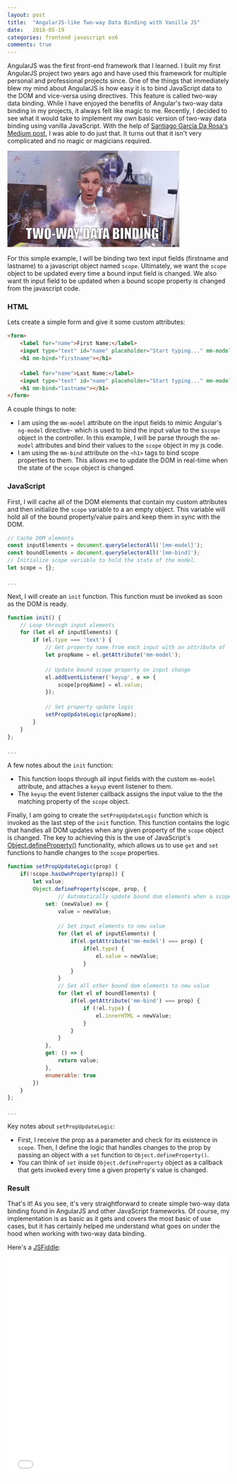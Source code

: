 ```yaml
---
layout: post
title:  "AngularJS-like Two-way Data Binding with Vanilla JS"
date:   2018-05-19
categories: frontend javascript es6
comments: true
---
```


AngularJS was the first front-end framework that I learned. I built my first AngularJS project two years ago and have used this framework for multiple personal and professional projects since. One of the things that immediately blew my mind about AngularJS is how easy it is to bind JavaScript data to the DOM and vice-versa using directives. This feature is called two-way data binding. While I have enjoyed the benefits of Angular's two-way data binding in my projects, it always felt like magic to me. Recently, I decided to see what it would take to implement my own basic version of two-way data binding using vanilla JavaScript. With the help of [Santiago García Da Rosa's Medium post](https://medium.com/frontend-fun/js-vanilla-two-way-binding-5a29bc86c787), I was able to do just that. It turns out that it isn't very complicated and no magic or magicians required.

![Two-Way Data Binding - Mind Blown](/assets/images/two-way-binding.gif "Two-Way Data Binding - Mind Blown")

For this simple example, I will be binding two text input fields (firstname and lastname) to a javascript object named `scope`. Ultimately, we want the `scope` object to be updated every time a bound input field is changed. We also want th input field to be updated when a bound scope property is changed from the javascript code.

### HTML 
Lets create a simple form and give it some custom attributes:

``` html
<form>
    <label for="name">First Name:</label>
    <input type="text" id="name" placeholder="Start typing..." mm-model="firstname">
    <h1 mm-bind="firstname"></h1>

    <label for="name">Last Name:</label>
    <input type="text" id="name" placeholder="Start typing..." mm-model="lastname">
    <h1 mm-bind="lastname"></h1>
</form>
```
A couple things to note:
* I am using the `mm-model` attribute on the input fields to mimic Angular's `ng-model` directive- which is used to bind the input value to the `$scope` object in the controller. In this example, I will be parse through the `mm-model` attributes and bind their values to the `scope` object in my js code.
* I am using the `mm-bind` attribute on the `<h1>` tags to bind scope properties to them. This allows me to update the DOM in real-time when the state of the `scope` object is changed.
    
### JavaScript
First, I will cache all of the DOM elements that contain my custom attributes  and then initialize the `scope` variable to a an empty object. This variable will hold all of the bound property/value pairs and keep them in sync with the DOM. 

``` javascript
// Cache DOM elements
const inputElements = document.querySelectorAll('[mm-model]');
const boundElements = document.querySelectorAll('[mm-bind]');
// Initialize scope variable to hold the state of the model.
let scope = {};

...

```
Next, I will create an `init` function.  This function must be invoked as soon as the DOM is ready.

``` javascript
function init() {
    // Loop through input elements
    for (let el of inputElements) {
        if (el.type === 'text') {
            // Get property name from each input with an attribute of 'mm-model'
            let propName = el.getAttribute('mm-model');
            
            // Update bound scope property on input change
            el.addEventListener('keyup', e => {
                scope[propName] = el.value;
            });

            // Set property update logic
            setPropUpdateLogic(propName);
        }
    }
};

...
```
A few notes about the `init` function:
* This function loops through all input fields with the custom `mm-model` attribute, and attaches a `keyup` event listener to them.
* The `keyup` the event listener callback assigns the input value to the the matching property of the `scope` object.

Finally, I am going to create the `setPropUpdateLogic` function which is invoked as the last step of the `init` function. This function contains the logic that handles all DOM updates when any given property of the `scope` object is changed. The key to achieving this is the use of JavaScript's [Object.defineProperty()](https://developer.mozilla.org/en-US/docs/Web/JavaScript/Reference/Global_Objects/Object/defineProperty) functionality, which allows us to use `get` and `set` functions to handle changes to the `scope` properties. 

``` javascript
function setPropUpdateLogic(prop) {
    if(!scope.hasOwnProperty(prop)) {
        let value;
        Object.defineProperty(scope, prop, {
                // Automatically update bound dom elements when a scope property is set to a new value
            set: (newValue) => {
                value = newValue;

                // Set input elements to new value
                for (let el of inputElements) {
                    if(el.getAttribute('mm-model') === prop) {
                        if(el.type) {
                            el.value = newValue;
                        }
                    }  
                }
                // Set all other bound dom elements to new value
                for (let el of boundElements) {
                    if(el.getAttribute('mm-bind') === prop) {
                        if (!el.type) {
                            el.innerHTML = newValue;
                        }
                    }
                }
            }, 
            get: () => {
                return value;
            },
            enumerable: true
        })
    }
};

...
```
Key notes about `setPropUpdateLogic`:
* First, I receive the prop as a parameter and check for its existence in `scope`. Then, I define the logic that handles changes to the prop by passing an object with a `set` function to `Object.defineProperty()`. 
* You can think of `set` inside `Object.defineProperty` object as a callback that gets invoked every time a given property's value is changed. 


### Result
That's it! As you see, it's very straightforward to create simple two-way data binding found in AngularJS and other JavaScript frameworks. Of course, my implementation is as basic as it gets and covers the most basic of use cases, but it has certainly helped me understand what goes on under the hood when working with two-way data binding.

 Here's a [JSFiddle](https://jsfiddle.net/michaelmov/5zj353vr/): 
<iframe width="100%" height="500" src="//jsfiddle.net/michaelmov/5zj353vr/embedded/js,html,result/dark/" allowpaymentrequest allowfullscreen="allowfullscreen" frameborder="0"></iframe>